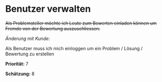 # Benutzer verwalten


~~Als Problemsteller möchte ich Leute zum Bewerten einladen können um Fremde von der Bewertung auszuschliessen.~~

*Änderung mit Kunde:*

Als Benutzer muss ich mich einloggen um ein Problem / Lösung / Bewertung zu erstellen

**Priorität:** 7

**Schätzung:** 8
